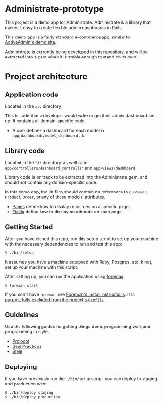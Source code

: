 # Administrate-prototype

This project is a demo app for Administrate.
Administrate is a library that makes it easy to create
flexible admin dashboards in Rails.

This demo app is a fairly standard e-commerce app,
similar to [ActiveAdmin's demo site](http://demo.activeadmin.info/).

Administrate is currently being developed in this repository,
and will be extracted into a gem when it is stable enough to stand on its own.

# Project architecture

## Application code

Located in the `app` directory.

This is code that a developer would write to get their admin dashboard set up.
It contains all domain-specific code.

- A user defines a dashboard for each model
  in `app/dashboards/model_dashboard.rb`.

## Library code

Located in the `lib` directory,
as well as in `app/controllers/dashboard_controller` and `app/views/dashboard`.

Library code is on track to be extracted into the Administrate gem,
and should not contain any domain-specific code.

In this demo app,
the lib files should contain no references to `Customer`, `Product`, `Order`,
or any of those models' attributes.

- [Pages] define how to display resources on a specific page.
- [Fields] define how to display an attribute on each page.

[Pages]: https://github.com/thoughtbot/administrate-demo/tree/master/lib/pages
[Fields]: https://github.com/thoughtbot/administrate-demo/tree/master/lib/fields

## Getting Started

After you have cloned this repo, run this setup script to set up your machine
with the necessary dependencies to run and test this app:

    % ./bin/setup

It assumes you have a machine equipped with Ruby, Postgres, etc. If not, set up
your machine with [this script].

[this script]: https://github.com/thoughtbot/laptop

After setting up, you can run the application using [foreman]:

    % foreman start

If you don't have `foreman`, see [Foreman's install instructions][foreman]. It
is [purposefully excluded from the project's `Gemfile`][exclude].

[foreman]: https://github.com/ddollar/foreman
[exclude]: https://github.com/ddollar/foreman/pull/437#issuecomment-41110407

## Guidelines

Use the following guides for getting things done, programming well, and
programming in style.

* [Protocol](http://github.com/thoughtbot/guides/blob/master/protocol)
* [Best Practices](http://github.com/thoughtbot/guides/blob/master/best-practices)
* [Style](http://github.com/thoughtbot/guides/blob/master/style)

## Deploying

If you have previously run the `./bin/setup` script,
you can deploy to staging and production with:

    $ ./bin/deploy staging
    $ ./bin/deploy production
